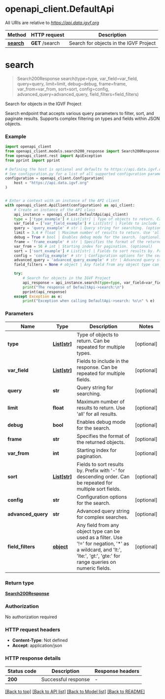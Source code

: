 # openapi_client.DefaultApi

All URIs are relative to *https://api.data.igvf.org*

Method | HTTP request | Description
------------- | ------------- | -------------
[**search**](DefaultApi.md#search) | **GET** /search | Search for objects in the IGVF Project


# **search**
> Search200Response search(type=type, var_field=var_field, query=query, limit=limit, debug=debug, frame=frame, var_from=var_from, sort=sort, config=config, advanced_query=advanced_query, field_filters=field_filters)

Search for objects in the IGVF Project

Search endpoint that accepts various query parameters to filter, sort, and paginate results. Supports complex filtering on types and fields within JSON objects.

### Example


```python
import openapi_client
from openapi_client.models.search200_response import Search200Response
from openapi_client.rest import ApiException
from pprint import pprint

# Defining the host is optional and defaults to https://api.data.igvf.org
# See configuration.py for a list of all supported configuration parameters.
configuration = openapi_client.Configuration(
    host = "https://api.data.igvf.org"
)


# Enter a context with an instance of the API client
with openapi_client.ApiClient(configuration) as api_client:
    # Create an instance of the API class
    api_instance = openapi_client.DefaultApi(api_client)
    type = ['type_example'] # List[str] | Type of objects to return. Can be repeated for multiple types. (optional)
    var_field = ['var_field_example'] # List[str] | Fields to include in the response. Can be repeated for multiple fields. (optional)
    query = 'query_example' # str | Query string for searching. (optional)
    limit = 3.4 # float | Maximum number of results to return. Use 'all' for all results. (optional)
    debug = True # bool | Enables debug mode for the search. (optional)
    frame = 'frame_example' # str | Specifies the format of the returned objects. (optional)
    var_from = 56 # int | Starting index for pagination. (optional)
    sort = ['sort_example'] # List[str] | Fields to sort results by. Prefix with '-' for descending order. Can be repeated for multiple sort fields. (optional)
    config = 'config_example' # str | Configuration options for the search. (optional)
    advanced_query = 'advanced_query_example' # str | Advanced query string for complex searches. (optional)
    field_filters = None # object | Any field from any object type can be used as a filter. Use '!=' for negation, '*' as a wildcard, and 'lt:', 'lte:', 'gt:', 'gte:' for range queries on numeric fields. (optional)

    try:
        # Search for objects in the IGVF Project
        api_response = api_instance.search(type=type, var_field=var_field, query=query, limit=limit, debug=debug, frame=frame, var_from=var_from, sort=sort, config=config, advanced_query=advanced_query, field_filters=field_filters)
        print("The response of DefaultApi->search:\n")
        pprint(api_response)
    except Exception as e:
        print("Exception when calling DefaultApi->search: %s\n" % e)
```



### Parameters


Name | Type | Description  | Notes
------------- | ------------- | ------------- | -------------
 **type** | [**List[str]**](str.md)| Type of objects to return. Can be repeated for multiple types. | [optional] 
 **var_field** | [**List[str]**](str.md)| Fields to include in the response. Can be repeated for multiple fields. | [optional] 
 **query** | **str**| Query string for searching. | [optional] 
 **limit** | **float**| Maximum number of results to return. Use &#39;all&#39; for all results. | [optional] 
 **debug** | **bool**| Enables debug mode for the search. | [optional] 
 **frame** | **str**| Specifies the format of the returned objects. | [optional] 
 **var_from** | **int**| Starting index for pagination. | [optional] 
 **sort** | [**List[str]**](str.md)| Fields to sort results by. Prefix with &#39;-&#39; for descending order. Can be repeated for multiple sort fields. | [optional] 
 **config** | **str**| Configuration options for the search. | [optional] 
 **advanced_query** | **str**| Advanced query string for complex searches. | [optional] 
 **field_filters** | [**object**](.md)| Any field from any object type can be used as a filter. Use &#39;!&#x3D;&#39; for negation, &#39;*&#39; as a wildcard, and &#39;lt:&#39;, &#39;lte:&#39;, &#39;gt:&#39;, &#39;gte:&#39; for range queries on numeric fields. | [optional] 

### Return type

[**Search200Response**](Search200Response.md)

### Authorization

No authorization required

### HTTP request headers

 - **Content-Type**: Not defined
 - **Accept**: application/json

### HTTP response details

| Status code | Description | Response headers |
|-------------|-------------|------------------|
**200** | Successful response |  -  |

[[Back to top]](#) [[Back to API list]](../README.md#documentation-for-api-endpoints) [[Back to Model list]](../README.md#documentation-for-models) [[Back to README]](../README.md)

